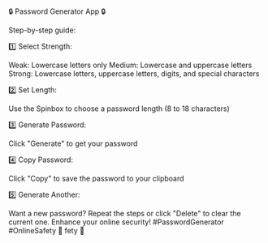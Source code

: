 🔒 Password Generator App 🔒

Step-by-step guide:

1️⃣ Select Strength:

Weak: Lowercase letters only
Medium: Lowercase and uppercase letters
Strong: Lowercase letters, uppercase letters, digits, and special characters

2️⃣ Set Length:

Use the Spinbox to choose a password length (8 to 18 characters)

3️⃣ Generate Password:

Click "Generate" to get your password

4️⃣ Copy Password:

Click "Copy" to save the password to your clipboard

5️⃣ Generate Another:

Want a new password? Repeat the steps or click "Delete" to clear the current one.
Enhance your online security! #PasswordGenerator #OnlineSafety 🔐
fety 🔐
